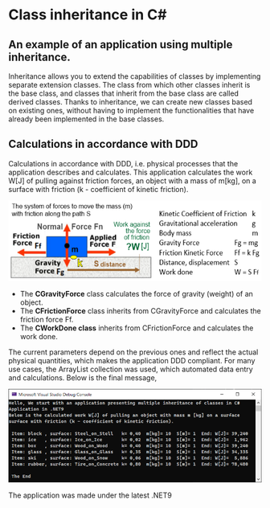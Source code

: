 # Class inheritance in C#


## An example of an application using multiple inheritance.

Inheritance allows you to extend the capabilities of classes by 
implementing separate extension classes. The class from which other 
classes inherit is the base class, and classes that inherit from 
the base class are called derived classes. Thanks to inheritance, 
we can create new classes based on existing ones, without having 
to implement the functionalities that have already been implemented 
in the base classes.

## Calculations in accordance with DDD

Calculations in accordance with DDD, i.e. physical processes that 
the application describes and calculates. This application calculates 
the work W[J] of pulling against friction forces, an object with a mass 
of m[kg], on a surface with friction (k - coefficient of kinetic friction).

<img src="media/Forces.png" height="160px"/>

<br>

- The <b>CGravityForce</b> class calculates the force of gravity (weight) of an object.
- The <b>CFrictionForce</b> class inherits from CGravityForce and calculates the friction force Ff.
- The <b>CWorkDone class</b> inherits from CFrictionForce and calculates the work done.

The current parameters depend on the previous ones and reflect the actual 
physical quantities, which makes the application DDD compliant.
For many use cases, the ArrayList collection was used, which automated data entry 
and calculations. Below is the final message,

<img src="media/Output_inheritance_NET9.png"/>

The application was made under the latest .NET9
